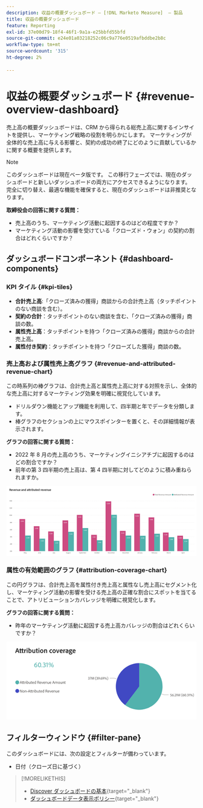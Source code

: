 ```yaml
---
description: 収益の概要ダッシュボード — [!DNL Marketo Measure]  — 製品
title: 収益の概要ダッシュボード
feature: Reporting
exl-id: 37e00d79-18f4-46f1-9a1a-e25bbfd55bfd
source-git-commit: e24e01a03218252c06c9a776e0519afbddbe2b8c
workflow-type: tm+mt
source-wordcount: '315'
ht-degree: 2%

---
```


# 収益の概要ダッシュボード {#revenue-overview-dashboard}

売上高の概要ダッシュボードは、CRM から得られる総売上高に関するインサイトを提供し、マーケティング戦略の役割を明らかにします。 マーケティングが全体的な売上高に与える影響と、契約の成功の終了にどのように貢献しているかに関する概要を提供します。

>[!NOTE]
>
>このダッシュボードは現在ベータ版です。 この移行フェーズでは、現在のダッシュボードと新しいダッシュボードの両方にアクセスできるようになります。 完全に切り替え、最適な機能を確保すると、現在のダッシュボードは非推奨となります。

**取締役会の回答に関する質問：**

* 売上高のうち、マーケティング活動に起因するのはどの程度ですか？
* マーケティング活動の影響を受けている「クローズド・ウォン」の契約の割合はどれくらいですか？

## ダッシュボードコンポーネント {#dashboard-components}

### KPI タイル {#kpi-tiles}

* **合計売上高**:「クローズ済みの獲得」商談からの合計売上高（タッチポイントのない商談を含む）。
* **契約の合計**：タッチポイントのない商談を含む、「クローズ済みの獲得」商談の数。
* **属性売上高**：タッチポイントを持つ「クローズ済みの獲得」商談からの合計売上高。
* **属性付き契約**：タッチポイントを持つ「クローズした獲得」商談の数。

### 売上高および属性売上高グラフ {#revenue-and-attributed-revenue-chart}

この時系列の棒グラフは、合計売上高と属性売上高に対する対照を示し、全体的な売上高に対するマーケティング効果を明確に視覚化しています。

* ドリルダウン機能とアップ機能を利用して、四半期と年でデータを分類します。
* 棒グラフのセクションの上にマウスポインターを置くと、その詳細情報が表示されます。

**グラフの回答に関する質問：**

* 2022 年 8 月の売上高のうち、マーケティングイニシアチブに起因するのはどの割合ですか？
* 前年の第 3 四半期の売上高は、第 4 四半期に対してどのように積み重ねられますか。

![](assets/revenue-overview-dashboard-1.png)

### 属性の有効範囲のグラフ {#attribution-coverage-chart}

この円グラフは、合計売上高を属性付き売上高と属性なし売上高にセグメント化し、マーケティング活動の影響を受ける売上高の正確な割合にスポットを当てることで、アトリビューションカバレッジを明確に視覚化します。

**グラフの回答に関する質問：**

* 昨年のマーケティング活動に起因する売上高カバレッジの割合はどれくらいですか？

![](assets/revenue-overview-dashboard-2.png)

## フィルターウィンドウ {#filter-pane}

このダッシュボードには、次の設定とフィルターが備わっています。

* 日付（クローズ日に基づく）

>[!MORELIKETHIS]
>
>* [Discover ダッシュボードの基本](/help/marketo-measure-discover-ui/dashboards/discover-dashboard-basics.md){target="_blank"}
>* [ダッシュボードデータ表示ポリシー](/help/marketo-measure-discover-ui/dashboards/dashboard-data-visibility-policy.md){target="_blank"}
